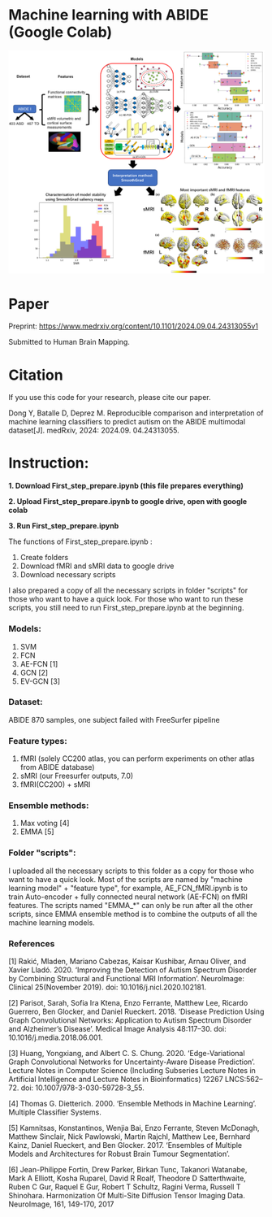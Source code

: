 # Machine learning with ABIDE (Google Colab)
![image](https://github.com/YilanDong19/Machine-learning-with-ABIDE/blob/main/Graphical_Abstract/Graph_abstract.png)

# Paper
Preprint: https://www.medrxiv.org/content/10.1101/2024.09.04.24313055v1

Submitted to Human Brain Mapping.

# Citation
If you use this code for your research, please cite our paper.

Dong Y, Batalle D, Deprez M. Reproducible comparison and interpretation of machine learning classifiers to predict autism on the ABIDE multimodal dataset[J]. medRxiv, 2024: 2024.09. 04.24313055.

# Instruction: 

**1. Download First_step_prepare.ipynb (this file prepares everything)**

**2. Upload First_step_prepare.ipynb to google drive, open with google colab**

**3. Run First_step_prepare.ipynb**

The functions of First_step_prepare.ipynb :
1. Create folders
2. Download fMRI and sMRI data to google drive
3. Download necessary scripts

I also prepared a copy of all the necessary scripts in folder "scripts" for those who want to have a quick look. For those who want to run these scripts, you still need to run First_step_prepare.ipynb at the beginning.


### Models: 
1. SVM 
2. FCN
3. AE-FCN [1] 
4. GCN [2]
5. EV-GCN [3]

### Dataset: 
ABIDE 870 samples, one subject failed with FreeSurfer pipeline

### Feature types: 
1. fMRI (solely CC200 atlas, you can perform experiments on other atlas from ABIDE database)
2. sMRI (our Freesurfer outputs, 7.0)
3. fMRI(CC200) + sMRI
               
### Ensemble methods: 
1. Max voting [4]
2. EMMA [5]
                  

###   Folder "scripts": 
I uploaded all the necessary scripts to this folder as a copy for those who want to have a quick look. Most of the scripts are named by "machine learning model" + "feature type", for example, AE_FCN_fMRI.ipynb is to train Auto-encoder + fully connected neural network (AE-FCN) on fMRI features. The scripts named "EMMA_*" can only be run after all the other scripts, since EMMA ensemble method is to combine the outputs of all the machine learning models. 



###  References
[1] Rakić, Mladen, Mariano Cabezas, Kaisar Kushibar, Arnau Oliver, and Xavier Lladó. 2020. ‘Improving the Detection of Autism Spectrum Disorder by Combining Structural and Functional MRI Information’. NeuroImage: Clinical 25(November 2019). doi: 10.1016/j.nicl.2020.102181. 

[2] Parisot, Sarah, Sofia Ira Ktena, Enzo Ferrante, Matthew Lee, Ricardo Guerrero, Ben Glocker, and Daniel Rueckert. 2018. ‘Disease Prediction Using Graph Convolutional Networks: Application to Autism Spectrum Disorder and Alzheimer’s Disease’. Medical Image Analysis 48:117–30. doi: 10.1016/j.media.2018.06.001. 

[3] Huang, Yongxiang, and Albert C. S. Chung. 2020. ‘Edge-Variational Graph Convolutional Networks for Uncertainty-Aware Disease Prediction’. Lecture Notes in Computer Science (Including Subseries Lecture Notes in Artificial Intelligence and Lecture Notes in Bioinformatics) 12267 LNCS:562–72. doi: 10.1007/978-3-030-59728-3_55. 

[4] Thomas G. Dietterich. 2000. ‘Ensemble Methods in Machine Learning’. Multiple Classifier Systems. 

[5] Kamnitsas, Konstantinos, Wenjia Bai, Enzo Ferrante, Steven McDonagh, Matthew Sinclair, Nick Pawlowski, Martin Rajchl, Matthew Lee, Bernhard Kainz, Daniel Rueckert, and Ben Glocker. 2017. ‘Ensembles of Multiple Models and Architectures for Robust Brain Tumour Segmentation’.

[6] Jean-Philippe Fortin, Drew Parker, Birkan Tunc, Takanori Watanabe, Mark A Elliott, Kosha Ruparel, David R Roalf, Theodore D Satterthwaite, Ruben C Gur, Raquel E Gur, Robert T Schultz, Ragini Verma, Russell T Shinohara. Harmonization Of Multi-Site Diffusion Tensor Imaging Data. NeuroImage, 161, 149-170, 2017
